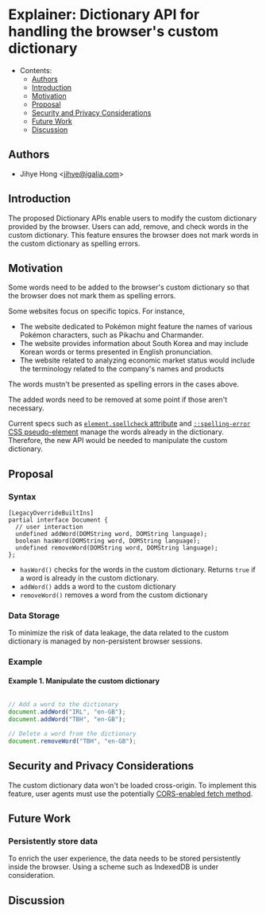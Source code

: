 # Explainer: Dictionary API for handling the browser's custom dictionary

- Contents:
  - [Authors](#authors)
  - [Introduction](#introduction)
  - [Motivation](#motivation)
  - [Proposal](#proposal)
  - [Security and Privacy Considerations](#security)
  - [Future Work](#future)
  - [Discussion](#discuss)

## <a name="authors"></a> Authors

* Jihye Hong \<jihye@igalia.com\>

## <a name="introduction"></a> Introduction

The proposed Dictionary APIs enable users to modify the custom dictionary provided by the browser. Users can add, remove, and check words in the custom dictionary.
This feature ensures the browser does not mark words in the custom dictionary as spelling errors. 

## <a name="motivation"></a> Motivation

Some words need to be added to the browser's custom dictionary so that the browser does not mark them as spelling errors.

Some websites focus on specific topics. For instance, 
- The website dedicated to Pokémon might feature the names of various Pokémon characters, such as Pikachu and Charmander.
- The website provides information about South Korea and may include Korean words or terms presented in English pronunciation.
- The website related to analyzing economic market status would include the terminology related to the company's names and products

The words mustn't be presented as spelling errors in the cases above.

The added words need to be removed at some point if those aren't necessary.

Current specs such as [`element.spellcheck` attribute](https://html.spec.whatwg.org/multipage/interaction.html#attr-spellcheck) and [`::spelling-error` CSS pseudo-element](https://drafts.csswg.org/css-pseudo/#selectordef-spelling-error) manage the words already in the dictionary.
Therefore, the new API would be needed to manipulate the custom dictionary.

## <a name="proposal"></a> Proposal

### Syntax
```
[LegacyOverrideBuiltIns]
partial interface Document {
  // user interaction
  undefined addWord(DOMString word, DOMString language);
  boolean hasWord(DOMString word, DOMString language);
  undefined removeWord(DOMString word, DOMString language);
};
```

- `hasWord()` checks for the words in the custom dictionary. Returns `true` if a word is already in the custom dictionary.
- `addWord()` adds a word to the custom dictionary
- `removeWord()` removes a word from the custom dictionary


### Data Storage
To minimize the risk of data leakage, the data related to the custom dictionary is managed by non-persistent browser sessions.

### Example

#### Example 1. Manipulate the custom dictionary
```js

// Add a word to the dictionary
document.addWord("IRL", "en-GB");
document.addWord("TBH", "en-GB");

// Delete a word from the dictionary
document.removeWord("TBH", "en-GB");
```

## <a name="security"></a> Security and Privacy Considerations
The custom dictionary data won't be loaded cross-origin. To implement this feature, user agents must use the potentially [CORS-enabled fetch method](https://fetch.spec.whatwg.org/#http-cors-protocol).

## <a name="future"></a> Future Work
### Persistently store data
To enrich the user experience, the data needs to be stored persistently inside the browser.
Using a scheme such as IndexedDB is under consideration.

## <a name="discuss"></a> Discussion
